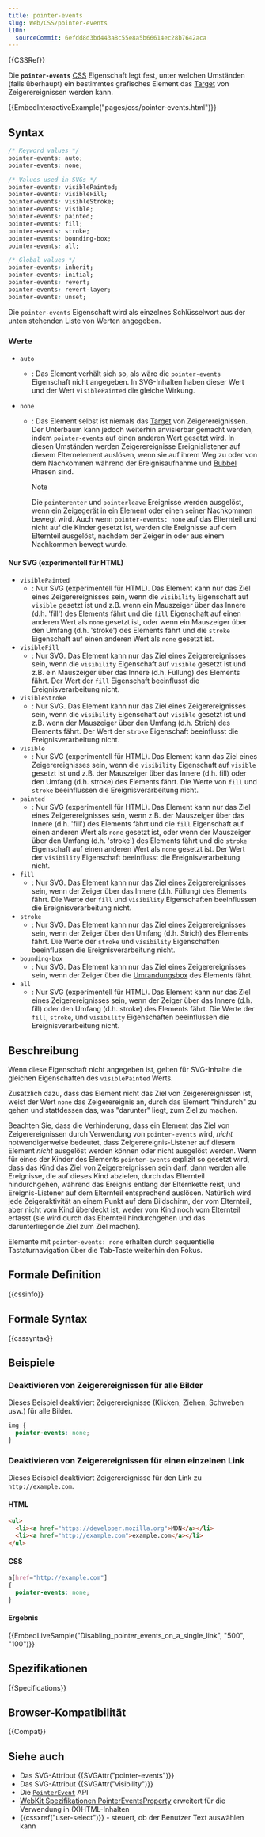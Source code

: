 ```yaml
---
title: pointer-events
slug: Web/CSS/pointer-events
l10n:
  sourceCommit: 6efdd8d3bd443a8c55e8a5b66614ec28b7642aca
---
```


{{CSSRef}}

Die **`pointer-events`** [CSS](/de/docs/Web/CSS) Eigenschaft legt fest, unter welchen Umständen (falls überhaupt) ein bestimmtes grafisches Element das [Target](/de/docs/Web/API/Event/target) von Zeigerereignissen werden kann.

{{EmbedInteractiveExample("pages/css/pointer-events.html")}}

## Syntax

```css
/* Keyword values */
pointer-events: auto;
pointer-events: none;

/* Values used in SVGs */
pointer-events: visiblePainted;
pointer-events: visibleFill;
pointer-events: visibleStroke;
pointer-events: visible;
pointer-events: painted;
pointer-events: fill;
pointer-events: stroke;
pointer-events: bounding-box;
pointer-events: all;

/* Global values */
pointer-events: inherit;
pointer-events: initial;
pointer-events: revert;
pointer-events: revert-layer;
pointer-events: unset;
```

Die `pointer-events` Eigenschaft wird als einzelnes Schlüsselwort aus der unten stehenden Liste von Werten angegeben.

### Werte

- `auto`
  - : Das Element verhält sich so, als wäre die `pointer-events` Eigenschaft nicht angegeben. In SVG-Inhalten haben dieser Wert und der Wert `visiblePainted` die gleiche Wirkung.
- `none`

  - : Das Element selbst ist niemals das [Target](/de/docs/Web/API/Event/target) von Zeigerereignissen. Der Unterbaum kann jedoch weiterhin anvisierbar gemacht werden, indem `pointer-events` auf einen anderen Wert gesetzt wird. In diesen Umständen werden Zeigerereignisse Ereignislistener auf diesem Elternelement auslösen, wenn sie auf ihrem Weg zu oder von dem Nachkommen während der Ereignisaufnahme und [Bubbel](/de/docs/Web/API/Event/bubbles) Phasen sind.

    > [!NOTE]
    > Die `pointerenter` und `pointerleave` Ereignisse werden ausgelöst, wenn ein Zeigegerät in ein Element oder einen seiner Nachkommen bewegt wird. Auch wenn `pointer-events: none` auf das Elternteil und nicht auf die Kinder gesetzt ist, werden die Ereignisse auf dem Elternteil ausgelöst, nachdem der Zeiger in oder aus einem Nachkommen bewegt wurde.

#### Nur SVG (experimentell für HTML)

- `visiblePainted`
  - : Nur SVG (experimentell für HTML). Das Element kann nur das Ziel eines Zeigerereignisses sein, wenn die `visibility` Eigenschaft auf `visible` gesetzt ist und z.B. wenn ein Mauszeiger über das Innere (d.h. 'fill') des Elements fährt und die `fill` Eigenschaft auf einen anderen Wert als `none` gesetzt ist, oder wenn ein Mauszeiger über den Umfang (d.h. 'stroke') des Elements fährt und die `stroke` Eigenschaft auf einen anderen Wert als `none` gesetzt ist.
- `visibleFill`
  - : Nur SVG. Das Element kann nur das Ziel eines Zeigerereignisses sein, wenn die `visibility` Eigenschaft auf `visible` gesetzt ist und z.B. ein Mauszeiger über das Innere (d.h. Füllung) des Elements fährt. Der Wert der `fill` Eigenschaft beeinflusst die Ereignisverarbeitung nicht.
- `visibleStroke`
  - : Nur SVG. Das Element kann nur das Ziel eines Zeigerereignisses sein, wenn die `visibility` Eigenschaft auf `visible` gesetzt ist und z.B. wenn der Mauszeiger über den Umfang (d.h. Strich) des Elements fährt. Der Wert der `stroke` Eigenschaft beeinflusst die Ereignisverarbeitung nicht.
- `visible`
  - : Nur SVG (experimentell für HTML). Das Element kann das Ziel eines Zeigerereignisses sein, wenn die `visibility` Eigenschaft auf `visible` gesetzt ist und z.B. der Mauszeiger über das Innere (d.h. fill) oder den Umfang (d.h. stroke) des Elements fährt. Die Werte von `fill` und `stroke` beeinflussen die Ereignisverarbeitung nicht.
- `painted`
  - : Nur SVG (experimentell für HTML). Das Element kann nur das Ziel eines Zeigerereignisses sein, wenn z.B. der Mauszeiger über das Innere (d.h. 'fill') des Elements fährt und die `fill` Eigenschaft auf einen anderen Wert als `none` gesetzt ist, oder wenn der Mauszeiger über den Umfang (d.h. 'stroke') des Elements fährt und die `stroke` Eigenschaft auf einen anderen Wert als `none` gesetzt ist. Der Wert der `visibility` Eigenschaft beeinflusst die Ereignisverarbeitung nicht.
- `fill`
  - : Nur SVG. Das Element kann nur das Ziel eines Zeigerereignisses sein, wenn der Zeiger über das Innere (d.h. Füllung) des Elements fährt. Die Werte der `fill` und `visibility` Eigenschaften beeinflussen die Ereignisverarbeitung nicht.
- `stroke`
  - : Nur SVG. Das Element kann nur das Ziel eines Zeigerereignisses sein, wenn der Zeiger über den Umfang (d.h. Strich) des Elements fährt. Die Werte der `stroke` und `visibility` Eigenschaften beeinflussen die Ereignisverarbeitung nicht.
- `bounding-box`
  - : Nur SVG. Das Element kann nur das Ziel eines Zeigerereignisses sein, wenn der Zeiger über die [Umrandungsbox](/de/docs/Glossary/Bounding_box) des Elements fährt.
- `all`
  - : Nur SVG (experimentell für HTML). Das Element kann nur das Ziel eines Zeigerereignisses sein, wenn der Zeiger über das Innere (d.h. fill) oder den Umfang (d.h. stroke) des Elements fährt. Die Werte der `fill`, `stroke`, und `visibility` Eigenschaften beeinflussen die Ereignisverarbeitung nicht.

## Beschreibung

Wenn diese Eigenschaft nicht angegeben ist, gelten für SVG-Inhalte die gleichen Eigenschaften des `visiblePainted` Werts.

Zusätzlich dazu, dass das Element nicht das Ziel von Zeigerereignissen ist, weist der Wert `none` das Zeigerereignis an, durch das Element "hindurch" zu gehen und stattdessen das, was "darunter" liegt, zum Ziel zu machen.

Beachten Sie, dass die Verhinderung, dass ein Element das Ziel von Zeigerereignissen durch Verwendung von `pointer-events` wird, _nicht_ notwendigerweise bedeutet, dass Zeigerereignis-Listener auf diesem Element _nicht_ ausgelöst werden können oder nicht ausgelöst werden. Wenn für eines der Kinder des Elements `pointer-events` explizit so gesetzt wird, dass das Kind das Ziel von Zeigerereignissen sein darf, dann werden alle Ereignisse, die auf dieses Kind abzielen, durch das Elternteil hindurchgehen, während das Ereignis entlang der Elternkette reist, und Ereignis-Listener auf dem Elternteil entsprechend auslösen. Natürlich wird jede Zeigeraktivität an einem Punkt auf dem Bildschirm, der vom Elternteil, aber nicht vom Kind überdeckt ist, weder vom Kind noch vom Elternteil erfasst (sie wird durch das Elternteil hindurchgehen und das darunterliegende Ziel zum Ziel machen).

Elemente mit `pointer-events: none` erhalten durch sequentielle Tastaturnavigation über die <kbd>Tab</kbd>-Taste weiterhin den Fokus.

## Formale Definition

{{cssinfo}}

## Formale Syntax

{{csssyntax}}

## Beispiele

### Deaktivieren von Zeigerereignissen für alle Bilder

Dieses Beispiel deaktiviert Zeigerereignisse (Klicken, Ziehen, Schweben usw.) für alle Bilder.

```css
img {
  pointer-events: none;
}
```

### Deaktivieren von Zeigerereignissen für einen einzelnen Link

Dieses Beispiel deaktiviert Zeigerereignisse für den Link zu `http://example.com`.

#### HTML

```html
<ul>
  <li><a href="https://developer.mozilla.org">MDN</a></li>
  <li><a href="http://example.com">example.com</a></li>
</ul>
```

#### CSS

```css
a[href="http://example.com"]
{
  pointer-events: none;
}
```

#### Ergebnis

{{EmbedLiveSample("Disabling_pointer_events_on_a_single_link", "500", "100")}}

## Spezifikationen

{{Specifications}}

## Browser-Kompatibilität

{{Compat}}

## Siehe auch

- Das SVG-Attribut {{SVGAttr("pointer-events")}}
- Das SVG-Attribut {{SVGAttr("visibility")}}
- Die [`PointerEvent`](/de/docs/Web/API/PointerEvent) API
- [WebKit Spezifikationen PointerEventsProperty](https://webkit.org/specs/PointerEventsProperty.html) erweitert für die Verwendung in (X)HTML-Inhalten
- {{cssxref("user-select")}} - steuert, ob der Benutzer Text auswählen kann
